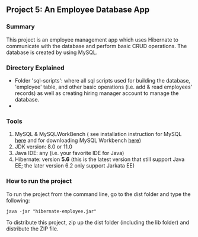## Project 5: An Employee Database App

### Summary
This project is an employee management app which uses Hibernate to communicate with the database and perform basic CRUD operations. The database is created by using MySQL.
### Directory Explained
- Folder 'sql-scripts': where all sql scripts used for building the database, 'employee' table, and other basic operations (i.e. add & read employees' records) as well as creating hiring manager account to manage the database.
- 
### Tools
1. MySQL & MySQLWorkBench ( see installation instruction for MySQL [here](https://dev.mysql.com/doc/mysql-installation-excerpt/5.7/en/) and for downloading MySQL Workbench [here](https://dev.mysql.com/downloads/workbench/))
2. JDK version: 8.0 or 11.0
3. Java IDE: any (i.e. your favorite IDE for Java)
4. Hibernate: version **5.6** (this is the latest version that still support Java EE; the later version 6.2 only support Jarkata EE)
### How to run the project
To run the project from the command line, go to the dist folder and type the following:

```java -jar "hibernate-employee.jar" ```

To distribute this project, zip up the dist folder (including the lib folder)
and distribute the ZIP file.
